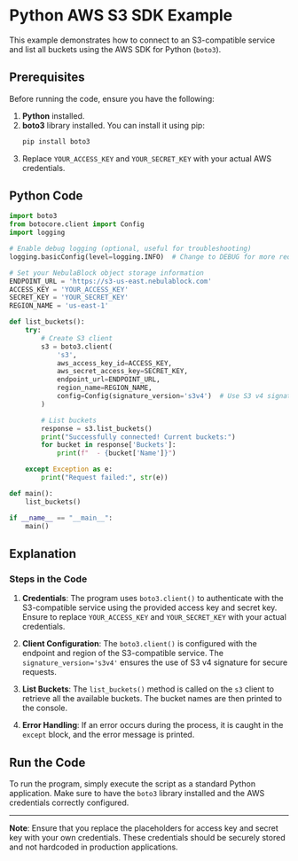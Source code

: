 # Python AWS S3 SDK Example

This example demonstrates how to connect to an S3-compatible service and list all buckets using the AWS SDK for Python (`boto3`).

## Prerequisites

Before running the code, ensure you have the following:

1. **Python** installed.
2. **boto3** library installed. You can install it using pip:
   ```bash
   pip install boto3
   ```
3. Replace `YOUR_ACCESS_KEY` and `YOUR_SECRET_KEY` with your actual AWS credentials.

## Python Code

```python
import boto3
from botocore.client import Config
import logging

# Enable debug logging (optional, useful for troubleshooting)
logging.basicConfig(level=logging.INFO)  # Change to DEBUG for more request details

# Set your NebulaBlock object storage information
ENDPOINT_URL = 'https://s3-us-east.nebulablock.com'
ACCESS_KEY = 'YOUR_ACCESS_KEY'
SECRET_KEY = 'YOUR_SECRET_KEY'
REGION_NAME = 'us-east-1'

def list_buckets():
    try:
        # Create S3 client
        s3 = boto3.client(
            's3',
            aws_access_key_id=ACCESS_KEY,
            aws_secret_access_key=SECRET_KEY,
            endpoint_url=ENDPOINT_URL,
            region_name=REGION_NAME,
            config=Config(signature_version='s3v4')  # Use S3 v4 signature
        )

        # List buckets
        response = s3.list_buckets()
        print("Successfully connected! Current buckets:")
        for bucket in response['Buckets']:
            print(f"  - {bucket['Name']}")

    except Exception as e:
        print("Request failed:", str(e))

def main():
    list_buckets()

if __name__ == "__main__":
    main()
```

## Explanation

### Steps in the Code

1. **Credentials**:
   The program uses `boto3.client()` to authenticate with the S3-compatible service using the provided access key and secret key. Ensure to replace `YOUR_ACCESS_KEY` and `YOUR_SECRET_KEY` with your actual credentials.

2. **Client Configuration**:
   The `boto3.client()` is configured with the endpoint and region of the S3-compatible service. The `signature_version='s3v4'` ensures the use of S3 v4 signature for secure requests.

3. **List Buckets**:
   The `list_buckets()` method is called on the `s3` client to retrieve all the available buckets. The bucket names are then printed to the console.

4. **Error Handling**:
   If an error occurs during the process, it is caught in the `except` block, and the error message is printed.

## Run the Code

To run the program, simply execute the script as a standard Python application. Make sure to have the `boto3` library installed and the AWS credentials correctly configured.

---

**Note**: Ensure that you replace the placeholders for access key and secret key with your own credentials. These credentials should be securely stored and not hardcoded in production applications.

